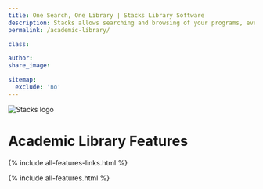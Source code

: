 ```yaml
---
title: One Search, One Library | Stacks Library Software
description: Stacks allows searching and browsing of your programs, events and location within the same interface that they access your online catalog with full ILS Integration.
permalink: /academic-library/

class:

author:
share_image:

sitemap:
  exclude: 'no'
---
```


<div class="page--full">
  <div class="page--half academic">
    <div class="section--content full--width">
      <p><img src="{{ site.baseurl }}img/stacks-logo.png" alt="Stacks logo"></p>
      <h1>Academic Library Features</h1>
      {% include all-features-links.html %}
      <!-- <p><a href="/free-trial/" class="btn" data-type="page-transition">start free trial</a></p> -->
    </div>
  </div>

  {% include all-features.html %}
</div>